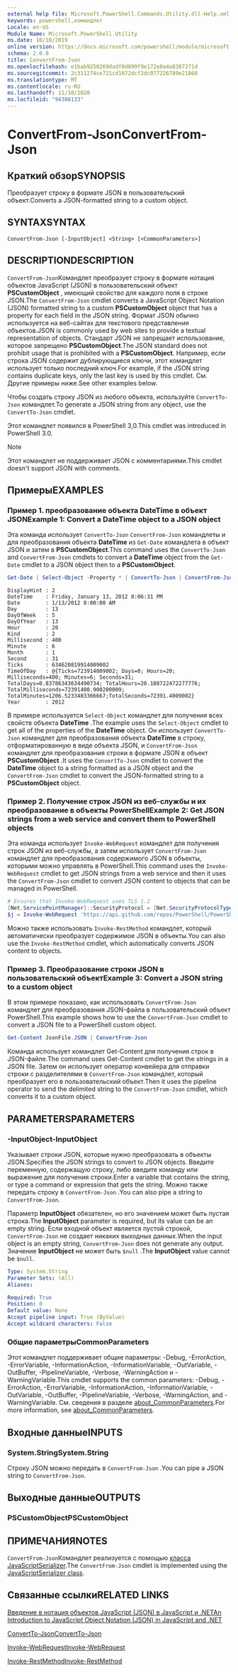 ```yaml
---
external help file: Microsoft.PowerShell.Commands.Utility.dll-Help.xml
keywords: powershell,командлет
Locale: en-US
Module Name: Microsoft.PowerShell.Utility
ms.date: 10/10/2019
online version: https://docs.microsoft.com/powershell/module/microsoft.powershell.utility/convertfrom-json?view=powershell-5.1&WT.mc_id=ps-gethelp
schema: 2.0.0
title: ConvertFrom-Json
ms.openlocfilehash: e1bab9250269dadf0d899f9e172e8a4a8387271d
ms.sourcegitcommit: 2c311274ce721cd1072dcf2dc077226789e21868
ms.translationtype: MT
ms.contentlocale: ru-RU
ms.lasthandoff: 11/10/2020
ms.locfileid: "94388133"
---
```

# <span data-ttu-id="23557-103">ConvertFrom-Json</span><span class="sxs-lookup"><span data-stu-id="23557-103">ConvertFrom-Json</span></span>

## <span data-ttu-id="23557-104">Краткий обзор</span><span class="sxs-lookup"><span data-stu-id="23557-104">SYNOPSIS</span></span>
<span data-ttu-id="23557-105">Преобразует строку в формате JSON в пользовательский объект.</span><span class="sxs-lookup"><span data-stu-id="23557-105">Converts a JSON-formatted string to a custom object.</span></span>

## <span data-ttu-id="23557-106">SYNTAX</span><span class="sxs-lookup"><span data-stu-id="23557-106">SYNTAX</span></span>

```
ConvertFrom-Json [-InputObject] <String> [<CommonParameters>]
```

## <span data-ttu-id="23557-107">DESCRIPTION</span><span class="sxs-lookup"><span data-stu-id="23557-107">DESCRIPTION</span></span>

<span data-ttu-id="23557-108">`ConvertFrom-Json`Командлет преобразует строку в формате нотация объектов JavaScript (JSON) в пользовательский объект **PSCustomObject** , имеющий свойство для каждого поля в строке JSON.</span><span class="sxs-lookup"><span data-stu-id="23557-108">The `ConvertFrom-Json` cmdlet converts a JavaScript Object Notation (JSON) formatted string to a custom **PSCustomObject** object that has a property for each field in the JSON string.</span></span> <span data-ttu-id="23557-109">Формат JSON обычно используется на веб-сайтах для текстового представления объектов.</span><span class="sxs-lookup"><span data-stu-id="23557-109">JSON is commonly used by web sites to provide a textual representation of objects.</span></span> <span data-ttu-id="23557-110">Стандарт JSON не запрещает использование, которое запрещено **PSCustomObject**.</span><span class="sxs-lookup"><span data-stu-id="23557-110">The JSON standard does not prohibit usage that is prohibited with a **PSCustomObject**.</span></span> <span data-ttu-id="23557-111">Например, если строка JSON содержит дублирующиеся ключи, этот командлет использует только последний ключ.</span><span class="sxs-lookup"><span data-stu-id="23557-111">For example, if the JSON string contains duplicate keys, only the last key is used by this cmdlet.</span></span> <span data-ttu-id="23557-112">См. Другие примеры ниже.</span><span class="sxs-lookup"><span data-stu-id="23557-112">See other examples below.</span></span>

<span data-ttu-id="23557-113">Чтобы создать строку JSON из любого объекта, используйте `ConvertTo-Json` командлет.</span><span class="sxs-lookup"><span data-stu-id="23557-113">To generate a JSON string from any object, use the `ConvertTo-Json` cmdlet.</span></span>

<span data-ttu-id="23557-114">Этот командлет появился в PowerShell 3,0.</span><span class="sxs-lookup"><span data-stu-id="23557-114">This cmdlet was introduced in PowerShell 3.0.</span></span>

> [!NOTE]
> <span data-ttu-id="23557-115">Этот командлет не поддерживает JSON с комментариями.</span><span class="sxs-lookup"><span data-stu-id="23557-115">This cmdlet doesn't support JSON with comments.</span></span>

## <span data-ttu-id="23557-116">Примеры</span><span class="sxs-lookup"><span data-stu-id="23557-116">EXAMPLES</span></span>

### <span data-ttu-id="23557-117">Пример 1. преобразование объекта DateTime в объект JSON</span><span class="sxs-lookup"><span data-stu-id="23557-117">Example 1: Convert a DateTime object to a JSON object</span></span>

<span data-ttu-id="23557-118">Эта команда использует `ConvertTo-Json` `ConvertFrom-Json` командлеты и для преобразования объекта **DateTime** из `Get-Date` командлета в объект JSON и затем в **PSCustomObject**.</span><span class="sxs-lookup"><span data-stu-id="23557-118">This command uses the `ConvertTo-Json` and `ConvertFrom-Json` cmdlets to convert a **DateTime** object from the `Get-Date` cmdlet to a JSON object then to a **PSCustomObject**.</span></span>

```powershell
Get-Date | Select-Object -Property * | ConvertTo-Json | ConvertFrom-Json
```

```Output
DisplayHint : 2
DateTime    : Friday, January 13, 2012 8:06:31 PM
Date        : 1/13/2012 8:00:00 AM
Day         : 13
DayOfWeek   : 5
DayOfYear   : 13
Hour        : 20
Kind        : 2
Millisecond : 400
Minute      : 6
Month       : 1
Second      : 31
Ticks       : 634620819914009002
TimeOfDay   : @{Ticks=723914009002; Days=0; Hours=20; Milliseconds=400; Minutes=6; Seconds=31; TotalDays=0.83786343634490734; TotalHours=20.108722472277776; TotalMilliseconds=72391400.900200009; TotalMinutes=1206.5233483366667;TotalSeconds=72391.4009002}
Year        : 2012
```

<span data-ttu-id="23557-119">В примере используется `Select-Object` командлет для получения всех свойств объекта **DateTime** .</span><span class="sxs-lookup"><span data-stu-id="23557-119">The example uses the `Select-Object` cmdlet to get all of the properties of the **DateTime** object.</span></span> <span data-ttu-id="23557-120">Он использует `ConvertTo-Json` командлет для преобразования объекта **DateTime** в строку, отформатированную в виде объекта JSON, и `ConvertFrom-Json` командлет для преобразования строки в формате JSON в объект **PSCustomObject** .</span><span class="sxs-lookup"><span data-stu-id="23557-120">It uses the `ConvertTo-Json` cmdlet to convert the **DateTime** object to a string formatted as a JSON object and the `ConvertFrom-Json` cmdlet to convert the JSON-formatted string to a **PSCustomObject** object.</span></span>

### <span data-ttu-id="23557-121">Пример 2. Получение строк JSON из веб-службы и их преобразование в объекты PowerShell</span><span class="sxs-lookup"><span data-stu-id="23557-121">Example 2: Get JSON strings from a web service and convert them to PowerShell objects</span></span>

<span data-ttu-id="23557-122">Эта команда использует `Invoke-WebRequest` командлет для получения строк JSON из веб-службы, а затем использует `ConvertFrom-Json` командлет для преобразования содержимого JSON в объекты, которыми можно управлять в PowerShell.</span><span class="sxs-lookup"><span data-stu-id="23557-122">This command uses the `Invoke-WebRequest` cmdlet to get JSON strings from a web service and then it uses the `ConvertFrom-Json` cmdlet to convert JSON content to objects that can be managed in PowerShell.</span></span>

```powershell
# Ensures that Invoke-WebRequest uses TLS 1.2
[Net.ServicePointManager]::SecurityProtocol = [Net.SecurityProtocolType]::Tls12
$j = Invoke-WebRequest 'https://api.github.com/repos/PowerShell/PowerShell/issues' | ConvertFrom-Json
```

<span data-ttu-id="23557-123">Можно также использовать `Invoke-RestMethod` командлет, который автоматически преобразует содержимое JSON в объекты.</span><span class="sxs-lookup"><span data-stu-id="23557-123">You can also use the `Invoke-RestMethod` cmdlet, which automatically converts JSON content to objects.</span></span>

### <span data-ttu-id="23557-124">Пример 3. Преобразование строки JSON в пользовательский объект</span><span class="sxs-lookup"><span data-stu-id="23557-124">Example 3: Convert a JSON string to a custom object</span></span>

<span data-ttu-id="23557-125">В этом примере показано, как использовать `ConvertFrom-Json` командлет для преобразования JSON-файла в пользовательский объект PowerShell.</span><span class="sxs-lookup"><span data-stu-id="23557-125">This example shows how to use the `ConvertFrom-Json` cmdlet to convert a JSON file to a PowerShell custom object.</span></span>

```powershell
Get-Content JsonFile.JSON | ConvertFrom-Json
```

<span data-ttu-id="23557-126">Команда использует командлет Get-Content для получения строк в JSON-файле.</span><span class="sxs-lookup"><span data-stu-id="23557-126">The command uses Get-Content cmdlet to get the strings in a JSON file.</span></span> <span data-ttu-id="23557-127">Затем он использует оператор конвейера для отправки строки с разделителями в `ConvertFrom-Json` командлет, который преобразует его в пользовательский объект.</span><span class="sxs-lookup"><span data-stu-id="23557-127">Then it uses the pipeline operator to send the delimited string to the `ConvertFrom-Json` cmdlet, which converts it to a custom object.</span></span>

## <span data-ttu-id="23557-128">PARAMETERS</span><span class="sxs-lookup"><span data-stu-id="23557-128">PARAMETERS</span></span>

### <span data-ttu-id="23557-129">-InputObject</span><span class="sxs-lookup"><span data-stu-id="23557-129">-InputObject</span></span>

<span data-ttu-id="23557-130">Указывает строки JSON, которые нужно преобразовать в объекты JSON.</span><span class="sxs-lookup"><span data-stu-id="23557-130">Specifies the JSON strings to convert to JSON objects.</span></span> <span data-ttu-id="23557-131">Введите переменную, содержащую строку, либо введите команду или выражение для получения строки.</span><span class="sxs-lookup"><span data-stu-id="23557-131">Enter a variable that contains the string, or type a command or expression that gets the string.</span></span> <span data-ttu-id="23557-132">Можно также передать строку в `ConvertFrom-Json` .</span><span class="sxs-lookup"><span data-stu-id="23557-132">You can also pipe a string to `ConvertFrom-Json`.</span></span>

<span data-ttu-id="23557-133">Параметр **InputObject** обязателен, но его значением может быть пустая строка.</span><span class="sxs-lookup"><span data-stu-id="23557-133">The **InputObject** parameter is required, but its value can be an empty string.</span></span> <span data-ttu-id="23557-134">Если входной объект является пустой строкой, `ConvertFrom-Json` не создает никаких выходных данных.</span><span class="sxs-lookup"><span data-stu-id="23557-134">When the input object is an empty string, `ConvertFrom-Json` does not generate any output.</span></span> <span data-ttu-id="23557-135">Значение **InputObject** не может быть `$null` .</span><span class="sxs-lookup"><span data-stu-id="23557-135">The **InputObject** value cannot be `$null`.</span></span>

```yaml
Type: System.String
Parameter Sets: (All)
Aliases:

Required: True
Position: 0
Default value: None
Accept pipeline input: True (ByValue)
Accept wildcard characters: False
```

### <span data-ttu-id="23557-136">Общие параметры</span><span class="sxs-lookup"><span data-stu-id="23557-136">CommonParameters</span></span>

<span data-ttu-id="23557-137">Этот командлет поддерживает общие параметры: -Debug, -ErrorAction, -ErrorVariable, -InformationAction, -InformationVariable, -OutVariable, -OutBuffer, -PipelineVariable, -Verbose, -WarningAction и -WarningVariable.</span><span class="sxs-lookup"><span data-stu-id="23557-137">This cmdlet supports the common parameters: -Debug, -ErrorAction, -ErrorVariable, -InformationAction, -InformationVariable, -OutVariable, -OutBuffer, -PipelineVariable, -Verbose, -WarningAction, and -WarningVariable.</span></span> <span data-ttu-id="23557-138">См. сведения в разделе [about_CommonParameters](https://go.microsoft.com/fwlink/?LinkID=113216).</span><span class="sxs-lookup"><span data-stu-id="23557-138">For more information, see [about_CommonParameters](https://go.microsoft.com/fwlink/?LinkID=113216).</span></span>

## <span data-ttu-id="23557-139">Входные данные</span><span class="sxs-lookup"><span data-stu-id="23557-139">INPUTS</span></span>

### <span data-ttu-id="23557-140">System.String</span><span class="sxs-lookup"><span data-stu-id="23557-140">System.String</span></span>

<span data-ttu-id="23557-141">Строку JSON можно передать в `ConvertFrom-Json` .</span><span class="sxs-lookup"><span data-stu-id="23557-141">You can pipe a JSON string to `ConvertFrom-Json`.</span></span>

## <span data-ttu-id="23557-142">Выходные данные</span><span class="sxs-lookup"><span data-stu-id="23557-142">OUTPUTS</span></span>

### <span data-ttu-id="23557-143">PSCustomObject</span><span class="sxs-lookup"><span data-stu-id="23557-143">PSCustomObject</span></span>

## <span data-ttu-id="23557-144">ПРИМЕЧАНИЯ</span><span class="sxs-lookup"><span data-stu-id="23557-144">NOTES</span></span>

<span data-ttu-id="23557-145">`ConvertFrom-Json`Командлет реализуется с помощью [класса JavaScriptSerializer](/dotnet/api/system.web.script.serialization.javascriptserializer).</span><span class="sxs-lookup"><span data-stu-id="23557-145">The `ConvertFrom-Json` cmdlet is implemented using the [JavaScriptSerializer class](/dotnet/api/system.web.script.serialization.javascriptserializer).</span></span>

## <span data-ttu-id="23557-146">Связанные ссылки</span><span class="sxs-lookup"><span data-stu-id="23557-146">RELATED LINKS</span></span>

<span data-ttu-id="23557-147">[Введение в нотация объектов JavaScript (JSON) в JavaScript и .NET](/previous-versions/dotnet/articles/bb299886(v=msdn.10))</span><span class="sxs-lookup"><span data-stu-id="23557-147">[An Introduction to JavaScript Object Notation (JSON) in JavaScript and .NET](/previous-versions/dotnet/articles/bb299886(v=msdn.10))</span></span>

[<span data-ttu-id="23557-148">ConvertTo-Json</span><span class="sxs-lookup"><span data-stu-id="23557-148">ConvertTo-Json</span></span>](ConvertTo-Json.md)

[<span data-ttu-id="23557-149">Invoke-WebRequest</span><span class="sxs-lookup"><span data-stu-id="23557-149">Invoke-WebRequest</span></span>](Invoke-WebRequest.md)

[<span data-ttu-id="23557-150">Invoke-RestMethod</span><span class="sxs-lookup"><span data-stu-id="23557-150">Invoke-RestMethod</span></span>](Invoke-RestMethod.md)
